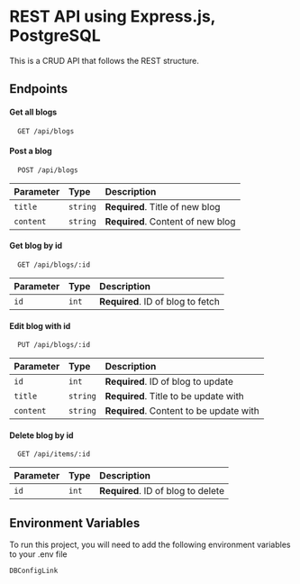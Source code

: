 # REST API using Express.js, PostgreSQL

This is a CRUD API that follows the REST structure.

## Endpoints

#### Get all blogs

```http
  GET /api/blogs
```

#### Post a blog

```http
  POST /api/blogs
```

| Parameter | Type     | Description                       |
| :-------- | :------- | :-------------------------------- |
| `title`   | `string` | **Required**. Title of new blog   |
| `content` | `string` | **Required**. Content of new blog |

#### Get blog by id

```http
  GET /api/blogs/:id
```

| Parameter | Type  | Description                       |
| :-------- | :---- | :-------------------------------- |
| `id`      | `int` | **Required**. ID of blog to fetch |

#### Edit blog with id

```http
  PUT /api/blogs/:id
```

| Parameter | Type     | Description                             |
| :-------- | :------- | :-------------------------------------- |
| `id`      | `int`    | **Required**. ID of blog to update      |
| `title`   | `string` | **Required**. Title to be update with   |
| `content` | `string` | **Required**. Content to be update with |

#### Delete blog by id

```http
  GET /api/items/:id
```

| Parameter | Type  | Description                        |
| :-------- | :---- | :--------------------------------- |
| `id`      | `int` | **Required**. ID of blog to delete |

## Environment Variables

To run this project, you will need to add the following environment variables to your .env file

`DBConfigLink`
